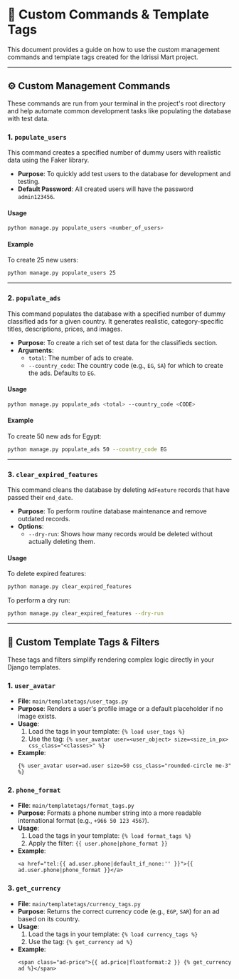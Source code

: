 # 🧰 Custom Commands & Template Tags

This document provides a guide on how to use the custom management commands and template tags created for the Idrissi Mart project.

---

## ⚙️ Custom Management Commands

These commands are run from your terminal in the project's root directory and help automate common development tasks like populating the database with test data.

### **1. `populate_users`**

This command creates a specified number of dummy users with realistic data using the Faker library.

-   **Purpose**: To quickly add test users to the database for development and testing.
-   **Default Password**: All created users will have the password `admin123456`.

#### Usage

```bash
python manage.py populate_users <number_of_users>
```

#### Example

To create 25 new users:

```bash
python manage.py populate_users 25
```

---

### **2. `populate_ads`**

This command populates the database with a specified number of dummy classified ads for a given country. It generates realistic, category-specific titles, descriptions, prices, and images.

-   **Purpose**: To create a rich set of test data for the classifieds section.
-   **Arguments**:
    -   `total`: The number of ads to create.
    -   `--country_code`: The country code (e.g., `EG`, `SA`) for which to create the ads. Defaults to `EG`.

#### Usage

```bash
python manage.py populate_ads <total> --country_code <CODE>
```

#### Example

To create 50 new ads for Egypt:

```bash
python manage.py populate_ads 50 --country_code EG
```

---

### **3. `clear_expired_features`**

This command cleans the database by deleting `AdFeature` records that have passed their `end_date`.

-   **Purpose**: To perform routine database maintenance and remove outdated records.
-   **Options**:
    -   `--dry-run`: Shows how many records would be deleted without actually deleting them.

#### Usage

To delete expired features:
```bash
python manage.py clear_expired_features
```

To perform a dry run:
```bash
python manage.py clear_expired_features --dry-run
```

---

## 🎨 Custom Template Tags & Filters

These tags and filters simplify rendering complex logic directly in your Django templates.

### **1. `user_avatar`**

-   **File**: `main/templatetags/user_tags.py`
-   **Purpose**: Renders a user's profile image or a default placeholder if no image exists.
-   **Usage**:
    1.  Load the tags in your template: `{% load user_tags %}`
    2.  Use the tag: `{% user_avatar user=<user_object> size=<size_in_px> css_class="<classes>" %}`
-   **Example**:
    ```django-html
    {% user_avatar user=ad.user size=50 css_class="rounded-circle me-3" %}
    ```

### **2. `phone_format`**

-   **File**: `main/templatetags/format_tags.py`
-   **Purpose**: Formats a phone number string into a more readable international format (e.g., `+966 50 123 4567`).
-   **Usage**:
    1.  Load the tags in your template: `{% load format_tags %}`
    2.  Apply the filter: `{{ user.phone|phone_format }}`
-   **Example**:
    ```django-html
    <a href="tel:{{ ad.user.phone|default_if_none:'' }}">{{ ad.user.phone|phone_format }}</a>
    ```

### **3. `get_currency`**

-   **File**: `main/templatetags/currency_tags.py`
-   **Purpose**: Returns the correct currency code (e.g., `EGP`, `SAR`) for an ad based on its country.
-   **Usage**:
    1.  Load the tags in your template: `{% load currency_tags %}`
    2.  Use the tag: `{% get_currency ad %}`
-   **Example**:
    ```django-html
    <span class="ad-price">{{ ad.price|floatformat:2 }} {% get_currency ad %}</span>
    ```
